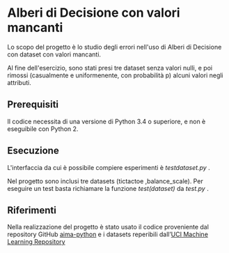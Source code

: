 # Alberi di Decisione con valori mancanti


Lo scopo del progetto è lo studio degli errori nell'uso di Alberi di Decisione con dataset con valori mancanti.

Al fine dell'esercizio, sono stati presi tre dataset senza valori nulli, e poi rimossi (casualmente e uniformenente, con probabilità p) alcuni valori negli attributi. 

## Prerequisiti

Il codice necessita di una versione di Python 3.4 o superiore, e non è eseguibile con Python 2.

## Esecuzione

L'interfaccia da cui è possibile compiere esperimenti è _testdataset.py_ .

Nel progetto sono inclusi tre datasets (tictactoe ,balance_scale). Per eseguire un test basta richiamare la funzione _test(dataset)_ da _test.py_ .

## Riferimenti

Nella realizzazione del progetto è stato usato il codice proveniente dal repository GitHub [aima-python](https://github.com/aimacode/aima-python) e i datasets reperibili dall’[UCI Machine Learning Repository](http://archive.ics.uci.edu/ml/index.php)
